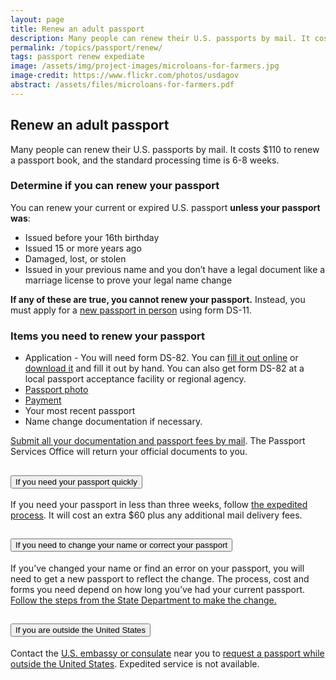 ```yaml
---
layout: page
title: Renew an adult passport
description: Many people can renew their U.S. passports by mail. It costs $110 to renew a passport book, and the standard processing time is 6-8 weeks. 
permalink: /topics/passport/renew/
tags: passport renew expediate
image: /assets/img/project-images/microloans-for-farmers.jpg
image-credit: https://www.flickr.com/photos/usdagov
abstract: /assets/files/microloans-for-farmers.pdf
---
```

## Renew an adult passport

Many people can renew their U.S. passports by mail. It costs $110 to renew a passport book, and the standard processing time is 6-8 weeks. 

### Determine if you can renew your passport

You can renew your current or expired U.S. passport **unless your passport was**:
* Issued before your 16th birthday
* Issued 15 or more years ago
* Damaged, lost, or stolen
* Issued in your previous name and you don’t have a legal document like a marriage license to prove your legal name change

**If any of these are true, you cannot renew your passport.** Instead, you must apply for a [new passport in person](https://travel.state.gov/content/passports/en/passports/first-time.html) using form DS-11.

### Items you need to renew your passport
* Application - You will need form DS-82. You can [fill it out online](https://pptform.state.gov/passportwizardmain.aspx) or [download it](https://eforms.state.gov/Forms/ds82.pdf) and fill it out by hand. You can also get form DS-82 at a local passport acceptance facility or regional agency. 
* [Passport photo](https://travel.state.gov/content/travel/en/passports/requirements/photos.html)
* [Payment](https://travel.state.gov/content/travel/en/passports/requirements/fees.html) 
* Your most recent passport
* Name change documentation if necessary.

[Submit all your documentation and passport fees by mail](https://travel.state.gov/content/travel/en/passports/apply-renew-passport/renew-by-mail.html). The Passport Services Office will return your official documents to you.

<div class="usa-accordion" aria-multiselectable="true">
  <h2 class="usa-accordion__heading">
    <button class="usa-accordion__button"
      aria-expanded="false"
      aria-controls="m-a1">
      If you need your passport quickly
    </button>
  </h2>
  <div id="m-a1" class="usa-accordion__content usa-prose">
    <p>If you need your passport in less than three weeks, follow <a href="https://travel.state.gov/content/travel/en/passports/apply-renew-passport/hurry.html">the expedited process</a>. It will cost an extra $60 plus any additional mail delivery fees.</p>
  </div>
  <h2 class="usa-accordion__heading">
    <button class="usa-accordion__button"
      aria-expanded="false"
      aria-controls="m-a2">
      If you need to change your name or correct your passport
    </button>
  </h2>
  <div id="m-a2" class="usa-accordion__content usa-prose">
    <p>If you’ve changed your name or find an error on your passport, you will need to get a new passport to reflect the change. The process, cost and forms you need depend on how long you’ve had your current passport. <a href="https://travel.state.gov/content/travel/en/passports/apply-renew-passport/change-correct.html">Follow the steps from the State Department to make the change.</a></p>
  </div>
  <h2 class="usa-accordion__heading">
    <button class="usa-accordion__button"
      aria-expanded="false"
      aria-controls="m-a3">
      If you are outside the United States
    </button>
  </h2>
  <div id="m-a3" class="usa-accordion__content usa-prose">
    <p>Contact the <a href="https://www.usembassy.gov/">U.S. embassy or consulate</a> near you to <a href="https://travel.state.gov/content/travel/en/passports/apply-renew-passport/outside-us.html">request a passport while outside the United States</a>. Expedited service is not available.</p>
  </div>
</div>
